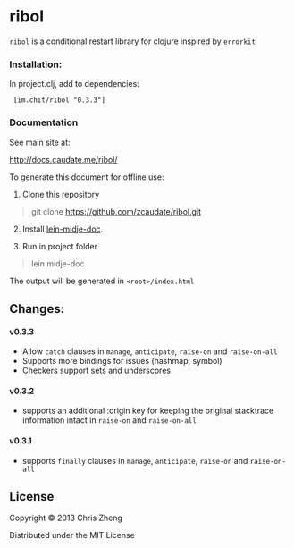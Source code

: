 # ribol

`ribol` is a conditional restart library for clojure inspired by `errorkit`

### Installation:

In project.clj, add to dependencies:

     [im.chit/ribol "0.3.3"]

### Documentation

See main site at:

http://docs.caudate.me/ribol/

To generate this document for offline use: 

 1. Clone this repository

   > git clone https://github.com/zcaudate/ribol.git

 2. Install [lein-midje-doc](http://z.caudate.me/lein-midje-doc). 

 3. Run in project folder

   > lein midje-doc

The output will be generated in `<root>/index.html`


## Changes:

#### v0.3.3
- Allow `catch` clauses in `manage`, `anticipate`, `raise-on` and `raise-on-all`
- Supports more bindings for issues (hashmap, symbol)
- Checkers support sets and underscores

#### v0.3.2
- supports an additional :origin key for keeping the original stacktrace information intact in `raise-on` and `raise-on-all`

#### v0.3.1
- supports `finally` clauses in `manage`, `anticipate`, `raise-on` and `raise-on-all`


## License

Copyright © 2013 Chris Zheng

Distributed under the MIT License
